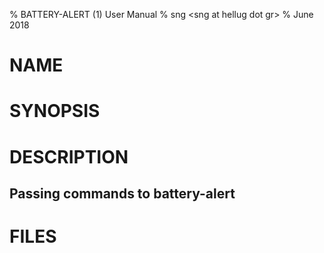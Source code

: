 % BATTERY-ALERT (1)  User Manual
% sng \<sng at hellug dot gr\>
% June 2018

# NAME

# SYNOPSIS

# DESCRIPTION

## Passing commands to battery-alert

# FILES

